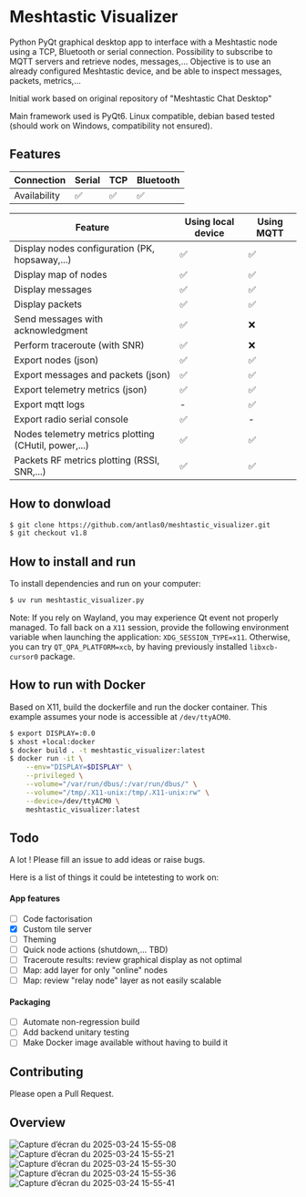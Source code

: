 # Meshtastic Visualizer
Python PyQt graphical desktop app to interface with a Meshtastic node using a TCP, Bluetooth or serial connection. Possibility to subscribe to MQTT servers and retrieve nodes, messages,...
Objective is to use an already configured Meshtastic device, and be able to inspect messages, packets, metrics,...

Initial work based on original repository of "Meshtastic Chat Desktop"

Main framework used is PyQt6.
Linux compatible, debian based tested (should work on Windows, compatibility not ensured).

## Features
| Connection | Serial | TCP | Bluetooth |
|---|---|---|---|
|Availability|✅|✅|✅|


| Feature | Using local device | Using MQTT |
|---|---|---|
| Display nodes configuration (PK, hopsaway,...)|✅|✅|
| Display map of nodes |✅|✅|
| Display messages |✅|✅|
| Display packets |✅|✅|
| Send messages with acknowledgment|✅|❌|
| Perform traceroute (with SNR)|✅|❌|
| Export nodes (json) |✅|✅|
| Export messages and packets (json) |✅|✅|
| Export telemetry metrics (json) |✅|✅|
| Export mqtt logs |-|✅|
| Export radio serial console |✅|-|
| Nodes telemetry metrics plotting (CHutil, power,...) |✅|✅|
| Packets RF metrics plotting (RSSI, SNR,...) |✅|✅|

## How to donwload

```bash
$ git clone https://github.com/antlas0/meshtastic_visualizer.git
$ git checkout v1.8
```

## How to install and run

To install dependencies and run on your computer:
```bash
$ uv run meshtastic_visualizer.py
```

Note: If you rely on Wayland, you may experience Qt event not properly managed. To fall back on a `X11` session, provide the following environment variable when launching the application: `XDG_SESSION_TYPE=x11`.
Otherwise, you can try `QT_QPA_PLATFORM=xcb`, by having previously installed `libxcb-cursor0` package.


## How to run with Docker

Based on X11, build the dockerfile and run the docker container. This example assumes your node is accessible at `/dev/ttyACM0`.
```bash
$ export DISPLAY=:0.0
$ xhost +local:docker
$ docker build . -t meshtastic_visualizer:latest
$ docker run -it \
    --env="DISPLAY=$DISPLAY" \
    --privileged \
    --volume="/var/run/dbus/:/var/run/dbus/" \
    --volume="/tmp/.X11-unix:/tmp/.X11-unix:rw" \
    --device=/dev/ttyACM0 \
    meshtastic_visualizer:latest
```

## Todo
A lot ! Please fill an issue to add ideas or raise bugs.

Here is a list of things it could be intetesting to work on:

#### App features

 - [ ] Code factorisation
 - [x] Custom tile server
 - [ ] Theming
 - [ ] Quick node actions (shutdown,... TBD)
 - [ ] Traceroute results: review graphical display as not optimal
 - [ ] Map: add layer for only "online" nodes
 - [ ] Map: review "relay node" layer as not easily scalable

#### Packaging

 - [ ] Automate non-regression build
 - [ ] Add backend unitary testing
 - [ ] Make Docker image available without having to build it

## Contributing
Please open a Pull Request.

## Overview
![Capture d’écran du 2025-03-24 15-55-08](https://github.com/user-attachments/assets/f79875b7-8167-46af-95a3-d24ada5dff36)
![Capture d’écran du 2025-03-24 15-55-21](https://github.com/user-attachments/assets/dd2f10ae-442e-4958-ac51-50eafd4b5df1)
![Capture d’écran du 2025-03-24 15-55-30](https://github.com/user-attachments/assets/96f44374-dfa3-4e69-9d7f-a91b8038052b)
![Capture d’écran du 2025-03-24 15-55-36](https://github.com/user-attachments/assets/e16b66d1-79f4-4fc9-8d55-f1000f05ae13)
![Capture d’écran du 2025-03-24 15-55-41](https://github.com/user-attachments/assets/d3e6b9b0-6600-49d9-a034-f38481c4ed42)
